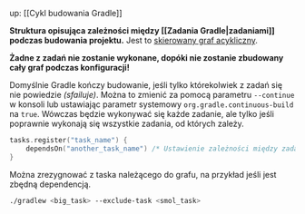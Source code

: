 up: [[Cykl budowania Gradle]]

**Struktura opisująca zależności między [[Zadania Gradle|zadaniami]] podczas budowania projektu.** Jest to [skierowany graf acykliczny](https://en.wikipedia.org/wiki/Directed_acyclic_graph). 

**Żadne z zadań nie zostanie wykonane, dopóki nie zostanie zbudowany cały graf podczas konfiguracji!**

Domyślnie Gradle kończy budowanie, jeśli tylko którekolwiek z zadań się nie powiedzie *(sfailuje)*. Można to zmienić za pomocą parametru `--continue` w konsoli lub ustawiając parametr systemowy `org.gradle.continuous-build` na `true`. Wówczas będzie wykonywać się każde zadanie, ale tylko jeśli poprawnie wykonają się wszystkie zadania, od których zależy.

```kotlin
tasks.register("task_name") {
	dependsOn("another_task_name") /* Ustawienie zależności między zadaniami */
}
```

Można zrezygnować z taska należącego do grafu, na przykład jeśli jest zbędną dependencją.

```bash
./gradlew <big_task> --exclude-task <smol_task>
```